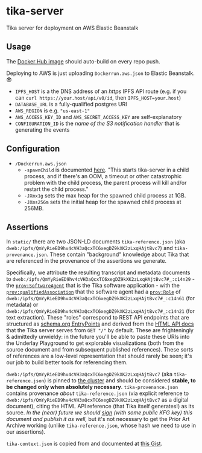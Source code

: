 # tika-server

Tika server for deployment on AWS Elastic Beanstalk

## Usage

The [Docker Hub image](https://cloud.docker.com/repository/registry-1.docker.io/joeltg/tika-server) should auto-build on every repo push.

Deploying to AWS is just uploading `Dockerrun.aws.json` to Elastic Beanstalk. 😎

- `IPFS_HOST` is a the DNS address of an _https_ IPFS API route (e.g. if you can `curl https://your.host/api/v0/id`, then `IPFS_HOST=your.host`)
- `DATABASE_URL` is a fully-qualified postgres URI
- `AWS_REGION` is e.g. `"us-east-1"`
- `AWS_ACCESS_KEY_ID` and `AWS_SECRET_ACCESS_KEY` are self-explanatory
- `CONFIGURATION_ID` is the _name of the S3 notification handler_ that is generating the events

## Configuration

- `/Dockerrun.aws.json`
  - `-spawnChild` is documented [here](https://wiki.apache.org/tika/TikaJAXRS#Making_Tika_Server_Robust_to_OOMs.2C_Infinite_Loops_and_Memory_Leaks). "This starts tika-server in a child process, and if there's an OOM, a timeout or other catastrophic problem with the child process, the parent process will kill and/or restart the child process."
  - `-JXmx1g` sets the max heap for the spawned child process at 1GB.
  - `-JXms256m` sets the initial heap for the spawned child process at 256MB.

## Assertions

In `static/` there are two JSON-LD documents `tika-reference.json` (aka `dweb:/ipfs/QmYyRieED9hv4cVH3aQcxTC6xegDZ9kXK2zLxqHAjtBvc7`) and `tika-provenance.json`. These contain "background" knowledge about Tika that are referenced in the provenance of the assertions we generate.

Specifically, we attribute the resulting transcript and metadata documents to `dweb:/ipfs/QmYyRieED9hv4cVH3aQcxTC6xegDZ9kXK2zLxqHAjtBvc7#_:c14n29` - the [`prov:SoftwareAgent`](https://www.w3.org/TR/prov-o/#SoftwareAgent) that is the Tika software application - with the [`prov:qualifiedAssociation`](https://www.w3.org/TR/prov-o/#qualifiedAssociation) that the software agent had a [`prov:Role`](https://www.w3.org/TR/prov-o/#Role) of `dweb:/ipfs/QmYyRieED9hv4cVH3aQcxTC6xegDZ9kXK2zLxqHAjtBvc7#_:c14n61` (for metadata) or `dweb:/ipfs/QmYyRieED9hv4cVH3aQcxTC6xegDZ9kXK2zLxqHAjtBvc7#_:c14n21` (for text extraction). These "roles" correspond to REST API endpoints that are structured as [schema.org EntryPoints](https://schema.org/EntryPoint) and derived from the [HTML API docs](https://gateway.underlay.store/ipfs/QmQofqmV8FHDpaEVVEwtnBv78pVirdswmcSD2oVZzeSokL) that the Tika server serves from `GET "/"` by default. These are frighteningly & admittedly unwieldy: in the future you'll be able to paste these URIs into the Underlay Playground to get explorable visualizations (both from the source document and from subsequent published references). These sorts of references are a low-level representation that should rarely be seen; it's our job to build better tools for referencing them.

`dweb:/ipfs/QmYyRieED9hv4cVH3aQcxTC6xegDZ9kXK2zLxqHAjtBvc7` (aka `tika-reference.json`) is pinned to [the cluster](https://gateway.underlay.store/ipfs/QmYyRieED9hv4cVH3aQcxTC6xegDZ9kXK2zLxqHAjtBvc7) and should be considered **stable, to be changed only when absolutely necessary**. `tika-provenance.json` contains provenance _about_ `tika-reference.json` (via explicit reference to `dweb:/ipfs/QmYyRieED9hv4cVH3aQcxTC6xegDZ9kXK2zLxqHAjtBvc7` as a digital document), citing the HTML API reference (that Tika itself generates!) as its source. _In the (near) future we should [sign](https://web-payments.org/vocabs/security#LinkedDataSignature2015) (with some public KFG key) this document and publish it as well,_ but it's not necessary to get the Prior Art Archive working (unlike `tika-reference.json`, whose hash we need to use in our assertions).

`tika-context.json` is copied from and documented at [this Gist](https://gist.github.com/joeltg/f066945ee780bfee769a26cea753f255).
